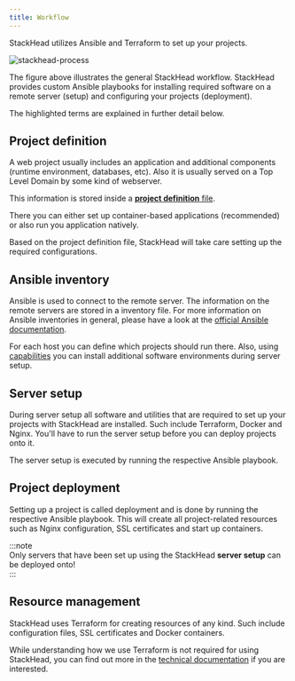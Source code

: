 ```yaml
---
title: Workflow
---
```


StackHead utilizes Ansible and Terraform to set up your projects.

![stackhead-process]

The figure above illustrates the general StackHead workflow.
StackHead provides custom Ansible playbooks for installing required software on a remote server (setup) and configuring your projects (deployment).

The highlighted terms are explained in further detail below.

[stackhead-process]: /img/docs/StackHead-process.png "StackHead process"

## Project definition

A web project usually includes an application and additional components (runtime environment, databases, etc).
Also it is usually served on a Top Level Domain by some kind of webserver.

This information is stored inside a [**project definition** file](../configuration/project-definition.md).

There you can either set up container-based applications (recommended) or also run you application natively.

Based on the project definition file, StackHead will take care setting up the required configurations.

## Ansible inventory

Ansible is used to connect to the remote server.
The information on the remote servers are stored in a inventory file.
For more information on Ansible inventories in general, please have a look at the [official Ansible documentation](https://docs.ansible.com/ansible/latest/user_guide/intro_inventory.html).

For each host you can define which projects should run there. Also, using [capabilities](../configuration/capabilities.md) you can install additional software environments during server setup.

## Server setup

During server setup all software and utilities that are required to set up your projects with StackHead are installed.
Such include Terraform, Docker and Nginx. You'll have to run the server setup before you can deploy projects onto it.

The server setup is executed by running the respective Ansible playbook.

## Project deployment

Setting up a project is called deployment and is done by running the respective Ansible playbook.
This will create all project-related resources such as Nginx configuration, SSL certificates and start up containers.

:::note  
Only servers that have been set up using the StackHead **server setup** can be deployed onto!  
:::

## Resource management

StackHead uses Terraform for creating resources of any kind.
Such include configuration files, SSL certificates and Docker containers.

While understanding how we use Terraform is not required for using StackHead,
you can find out more in the [technical documentation](../technical-documentation/workflow.md) if you are interested.